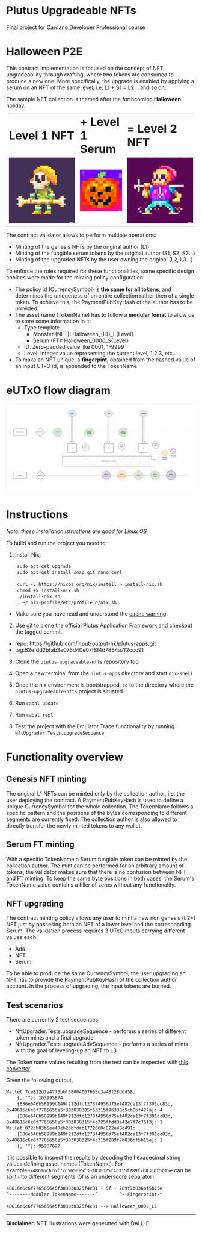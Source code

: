 # Plutus Upgradeable NFTs
Final project for Cardano Developer Professional course

# Halloween P2E
This contract implementation is focused on the concept of NFT upgradeability through crafting, where two tokens are consumed to produce a new one.
More specifically, the upgrade is enabled by applying a serum on an NFT of the same level, i.e. L1 + S1 = L2 .. and so on.

The sample NFT collection is themed after the forthcoming **Halloween** holiday.

<table border="0">
 <tr>
    <td><b style="font-size:30px">Level 1 NFT</b></td>
    <td><b style="font-size:30px">+ Level 1 Serum</b></td>
   <td><b style="font-size:30px">= Level 2 NFT</b></td>
 </tr>
 <tr>
    <td><img src="https://github.com/zakhard90/plutus-upgradeable-nfts/blob/main/SkeletonWarrior_L1.png"></td>
    <td><img width="250px" height="auto" src="https://github.com/zakhard90/plutus-upgradeable-nfts/blob/main/SerumToken.png"></td>
    <td><img src="https://github.com/zakhard90/plutus-upgradeable-nfts/blob/main/SkeletonWarrior_L2.png"></td>
 </tr>
</table>

The contract validator allows to perform multiple operations:
 - Minting of the genesis NFTs by the original author (L1)
 - Minting of the fungible serum tokens by the original author (S1, S2, S3...)
 - Minting of the upgraded NFTs by the user owning the original (L2, L3...)

To enforce the rules required for these functionalities, some specific design choices were made for the minting policy configuration:
- The policy id (CurrencySymbol) is **the same for all tokens**, and determines the uniqueness of an entire collection rather then of a single token. To achieve this, the PaymentPubKeyHash of the author has to be provided.
- The asset name (TokenName) has to follow a **modular fomat** to allow us to store some information in it: 
  - Type template
    - Monster (NFT): Halloween_{ID}_L{Level}
    - Serum (FT):    Halloween_0000_S{Level}
  - ID: Zero-padded value like 0001, 1-9999
  - Level: Integer value representing the current level, 1,2,3, etc..
- To make an NFT unique, a **fingerpint**, obtained from the hashed value of an input UTxO id, is appended to the TokenName

# eUTxO flow diagram
![Visual representation of the UTxO flow](https://github.com/zakhard90/plutus-upgradeable-nfts/blob/main/NftUpgrader.png)

# Instructions

*Note: these installation istructions are good for Linux OS*

To build and run the project you need to:

1. Install Nix:

``` sudo apt-get update
    sudo apt-get upgrade
    sudo apt-get install snap git nano curl
       
    curl -L https://nixos.org/nix/install > install-nix.sh
    chmod +x install-nix.sh
    ./install-nix.sh
    . ~/.nix-profile/etc/profile.d/nix.sh 
```         
 
- Make sure you have read and understood the [cache warning](https://github.com/input-output-hk/plutus-apps#cache-warning).  

2. Use git to clone the official Plutus Application Framework and checkout the tagged commit.
  - repo: https://github.com/input-output-hk/plutus-apps.git
  - tag:62efdd2bfab3e076d40e07f8f4d7864a7f2ccc91

3. Clone the `plutus-upgradeable-nfts` repository too.

4. Open a new terminal from the `plutus-apps` directory and start `nix-shell`

5. Once the nix environment is bootstrapped, `cd` to the directory where the `plutus-upgradeable-nfts` project is situated.

6. Run `cabal update`

7. Run `cabal repl`

8. Test the project with the Emulator Trace functionality by running `NftUpgrader.Tests.upgradeSequence`

# Functionality overview

## Genesis NFT minting
The original L1 NFTs can be minted only by the collection author, i.e. the user deploying the contract. A PaymentPubKeyHash is used to define a unique CurrencySymbol for the whole collection. The TokenName follows a specific pattern and the positions of the bytes corresponding to different segments are currently fixed. The collection author is also allowed to directly transfer the newly minted tokens to any wallet.

## Serum FT minting
With a specific TokenName a Serum fungible token can be minted by the collection author. The mint can be performed for an arbitrary amount of tokens, the validator makes sure that there is no confusion between NFT and FT minting. To keep the same byte positions in both cases, the Serum's TokenName value contains a filler of zeros without any functionality.

## NFT upgrading
The contract minting policy allows any user to mint a new non genesis (L2+) NFT just by possesing both an NFT of a lower level and the corresponding Serum. The validation process requires 3 UTxO inputs carrying different values each:
- Ada
- NFT
- Serum

To be able to produce the same CurrencySymbol, the user upgrading an NFT has to provide the PaymentPubKeyHash of the collection author account. In the process of upgrading, the input tokens are burned.

## Test scenarios
There are currently 2 test sequences:
- NftUpgrader.Tests.upgradeSequence - performs a series of different token mints and a final upgrade
- NftUpgrader.Tests.upgradeAdvSequence - performs a series of mints with the goal of leveling-up an NFT to L3

The Token name values resulting from the test can be inspected with [this converter](https://dencode.com/en/string/hex).

Given the following output,

```
Wallet 7ce812d7a4770bbf58004067665c3a48f28ddd58: 
    {, ""}: 103995874
    {886e646b58999b149f212dfc1278f4956d75ef482ca13f7f301dc83d, 0x48616c6c6f7765656e5f303030305f53315f96338d5cb0bf427a}: 4
    {886e646b58999b149f212dfc1278f4956d75ef482ca13f7f301dc83d, 0x48616c6c6f7765656e5f303030315f4c325ffdd3a42e7f7c76f3}: 1
Wallet 872cb83b5ee40eb23bfdab1772660c822a48d491: 
    {886e646b58999b149f212dfc1278f4956d75ef482ca13f7f301dc83d, 0x48616c6c6f7765656e5f303030325f4c315f289f7b836bf5b15e}: 1
    {, ""}: 95987622
```
it is possible to inspect the results by decoding the hexadecimal string values defining asset names (TokenName).
For example`0x48616c6c6f7765656e5f303030325f4c315f289f7b836bf5b15e` can be split into different segments (5f is an underscore separator):

```
48616c6c6f7765656e5f303030325f4c31 + 5f + 289f7b836bf5b15e
^--------Modular TokenName-------^        ^--Fingerprint-^

48616c6c6f7765656e5f303030325f4c31 --> Halloween_0002_L1
```

---

**Disclaimer**: NFT illustrations were generated with DALL-E
